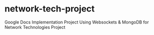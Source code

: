 # network-tech-project
Google Docs Implementation Project Using Websockets &amp; MongoDB for Network Technologies Project 
